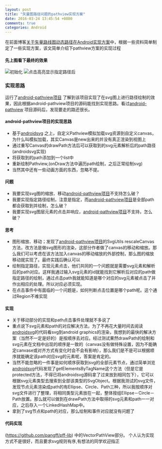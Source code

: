 ```yaml
---
layout: post
title: "矢量图路径问题的pathview实现方案"
date: 2016-03-24 13:45:54 +0800
comments: true
categories: Android
---
```

在前面博客[关于矢量路线图动态路径在Android实现方案](http://www.pffair.com/blog/categories/svg/)中，根据一些资料简单制定了一些实现方案，该文简单介绍下pathview方案的实现过程
<!--more-->

#### 先上图看下最终的效果

![初始化](http://www.pffair.com/images/48.png)
![点击高亮显示指定路径后](http://www.pffair.com/images/49.png)

### 实现思路
运行了[android-pathview项目](https://github.com/geftimov/android-pathview) 了解到该项目实现了在svg图上进行路径绘制的效果，因此根据android-pathview项目的源码能找到实现思路。看过[android-pathview](https://github.com/geftimov/android-pathview) 项目源码后，发现要走的路还很长。

#### android-pathview项目的实现思路
* 基于[androidsvg](https://github.com/BigBadaboom/androidsvg) 之上，自定义Pathview模拟加载svg资源到自定义canvas，为什么叫模拟加载，其实Canvas是new出来的并没有真正渲染到视图上
* 通过重写Canvas的drawPath方法后可以获取到的svg元素解析后的path路径(androidsvg实现)
* 将获取到的path添加到一个list中
* 重新绘制Pathview,(onDraw方法中遍历path绘制，之后正常绘制svg)
* 当然其中还有一些动画方面的东西，忽略不提。

#### 问题
* 我要实现svg图的缩放、移动[android-pathview项目](https://github.com/geftimov/android-pathview)不支持怎么破？
* 我要实现指定路径绘制，注意是指定，而[android-pathview项目](https://github.com/geftimov/android-pathview)是全部path都会获取到并绘制，怎么破？
* 我要实现svg图层元素的点击并响应，[android-pathview项目](https://github.com/geftimov/android-pathview)不支持，怎么破？

#### 思考
* 图形缩放、移动；发现了[android-pathview项目](https://github.com/geftimov/android-pathview)的SvgUtils rescaleCanvas方法，改方法是做svg图形的渲染，这部分作者做了canvas的移动和缩放。那么我们可以考虑在该方法加入canvas的移动缩放的外部控制，那么图的缩放移动就实现了。最终实践后确认可以
* 绘制指定路径，实现元素点击，他们共同的一个问题就是需要svg元素和解析后的path对应。这样我通过输入svg元素的id就能找到它解析后对应的path做指定路径的绘制，通过点击path我就能知道是哪个对应的svg元素被点击了并作出相应的处理。所以对应必须实现。
* 在点击事件中有面临的一个问题是，如何判断点击位置是哪个path呢。这个通过Region不难实现

#### 实现
* 关于移动部分的实现和path点击事件处理就不多说了
* 重点说下svg元素和path的对应解决方法，为了不再花大量时间去阅读[androidsvg](https://github.com/BigBadaboom/androidsvg)的代码看svg到android graphics的渲染，我想到的最快的解决方案（当然不一定是好的）是按顺序去对应。经过测试果然drawPath的绘制和svg元素在文档中出现的顺序是一致的（canvas没有做特殊设置，因为不能确定canvase或对齐方式有变化时会不会有影响），那么我们是不是可以根据顺序就能确定该path对应svg的元素呢，答案是肯定的。
* 当然不能忽略的一件事是如何顺序获取到svg的全部元素节点，通过简单浏览[androidsvg](https://github.com/BigBadaboom/androidsvg)代码发现了getElementsByTagName这个方法（但是它是protected方法，不得已将androidsvg源码拿了过来放到相同包下），它可以根据svg元素类型去搜索到全部该类型的SvgObject。根据我测试的svg文件，发现节点元素渲染成path的有Ellipse、Circle、Path三种，所以我按顺序对svg文件进行了整理，将相同类型元素放在一起，整体按组Ellipse－Circle－Path放置。那么就可以做到在drawPath方法中取得的svg元素和path一一对应，之后存入一个LinkedHashMap中。
* 拿到了svg节点和path的对应，那么绘制和事件对应就没有问题了

#### 代码实现

(https://github.com/pangff/pff-lib) 中的VectorPathView部分。
个人认为实现方式不是很好，而且要求svg规则有序,有想法的同学欢迎指正
